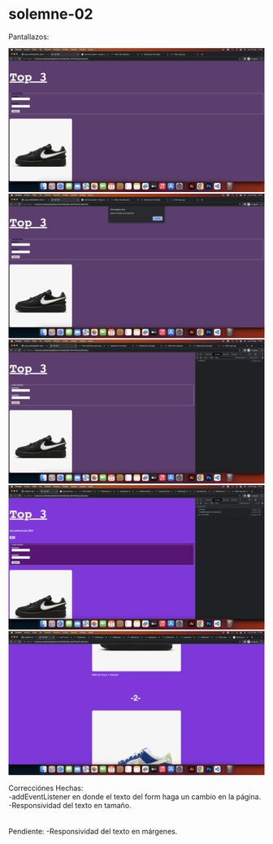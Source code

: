 # solemne-02

Pantallazos:

![pantallazo 1](./1.png)
![pantallazo 2](./2.png)
![pantallazo 3](./3.png)
![pantallazo 4](./4.png)
![pantallazo 5](./5.png)

Correcciónes Hechas:
<br>
-addEventListener en donde el texto del form haga un cambio en la página.
<br>
-Responsividad del texto en tamaño.
<br><br><br>
Pendiente:
-Responsividad del texto en márgenes.

